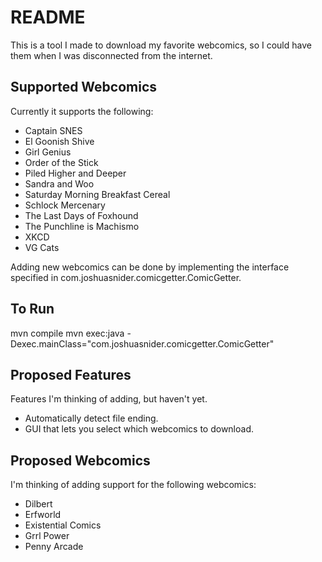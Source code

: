 # README

This is a tool I made to download my favorite webcomics, so I could have them
when I was disconnected from the internet.

## Supported Webcomics

Currently it supports the following:
* Captain SNES
* El Goonish Shive
* Girl Genius
* Order of the Stick
* Piled Higher and Deeper
* Sandra and Woo
* Saturday Morning Breakfast Cereal
* Schlock Mercenary
* The Last Days of Foxhound
* The Punchline is Machismo
* XKCD
* VG Cats

Adding new webcomics can be done by implementing the interface specified in
com.joshuasnider.comicgetter.ComicGetter.

## To Run
mvn compile
mvn exec:java -Dexec.mainClass="com.joshuasnider.comicgetter.ComicGetter"

## Proposed Features
Features I'm thinking of adding, but haven't yet.
* Automatically detect file ending.
* GUI that lets you select which webcomics to download.

## Proposed Webcomics
I'm thinking of adding support for the following webcomics:
* Dilbert
* Erfworld
* Existential Comics
* Grrl Power
* Penny Arcade
